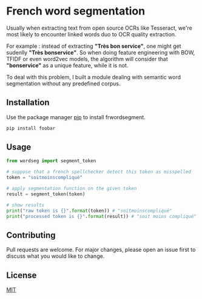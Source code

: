 # French word segmentation

Usually when extracting text from open source OCRs like Tesseract, we're most likely to encounter linked words duo to OCR quality extraction. 

For example :
instead of extracting **"Très bon service"**, one might get sudenlly **"Très bonservice"**. So when doing feature engineering with BOW, TFIDF or even word2vec models, the algorithm will consider that **"bonservice"** as a unique feature, while it is not.

To deal with this problem, I built a module dealing with semantic word segmentation without any predefined corpus.

## Installation

Use the package manager [pip](https://pip.pypa.io/en/stable/) to install frwordsegment.

```bash
pip install foobar
```

## Usage

```python
from wordseg import segment_token

# suppose that a french spellchecker detect this token as misspelled
token = "soitmoinscompliqué"

# apply segmentation function on the given token
result = segment_token(token)

# show results
print("raw token is {}".format(token)) # "soitmoinscompliqué"
print("processed token is {}".format(result)) # "soit moins compliqué"
```

## Contributing
Pull requests are welcome. For major changes, please open an issue first to discuss what you would like to change.


## License
[MIT](https://choosealicense.com/licenses/mit/)